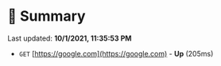 # 📖 Summary
Last updated: **10/1/2021, 11:35:53 PM**

- `GET` [https://google.com](https://google.com) - **Up** (205ms)
